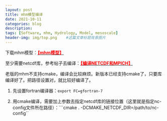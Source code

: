 ```yaml
---
layout: post
title: mhm模型编译
date: 2021-10-11
categories: blog
description: 
tags: [Software, mhm, Hydrology, Model, mesoscale]
header-img: img/top.png    #这篇文章标题背景图片
---
```


下载mhm模型：[<span style="color:red">**【mhm模型】**</span>](https://git.ufz.de/mhm/mhm/-/releases)

至少需要netcdf库，参考帖子去编译：[<span style="color:red">**【编译NETCDF和MPICH】**</span>](https://cryoecnu.github.io/blog/2021/10/09/%E7%BC%96%E8%AF%91NETCDF%E5%92%8CMPICH/)

老版的mhm不支持cmake，编译会比较麻烦。新版本已经支持cmake了，只要库编译好了。把路径设置对，就比较好编译了。

1) 先设置fortran编译器：```export FC=gfortran-7```

2) 用cmake编译，需要加上参数去指定netcdf库的链接位置（这里就是指定nc-config文件所在路径）：```cmake . -DCMAKE_NETCDF_DIR=/path/to/nc-config``